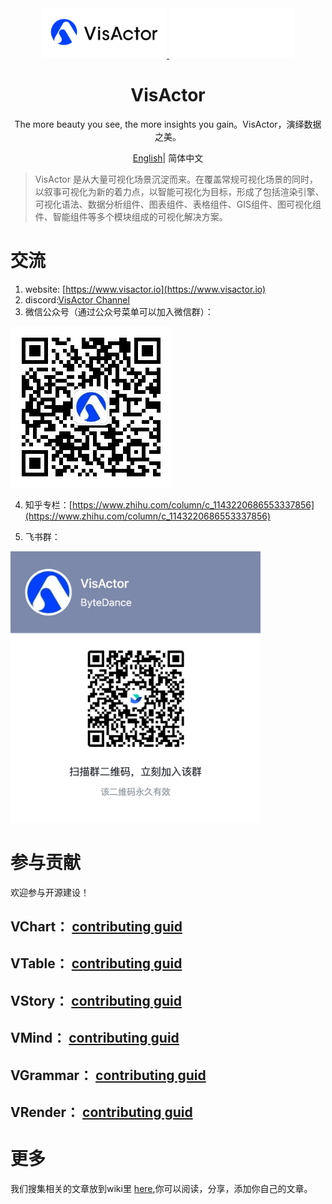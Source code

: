 <div align="center">
  <a href="https://github.com/VisActor#gh-light-mode-only" target="_blank">
    <img alt="VisActor Logo" width="200" src="https://github.com/VisActor/.github/blob/main/profile/logo_500_200_light.svg"/>
  </a>
  <a href="https://github.com/VisActor#gh-dark-mode-only" target="_blank">
    <img alt="VisActor Logo" width="200" src="https://github.com/VisActor/.github/blob/main/profile/logo_500_200_dark.svg"/>
  </a>
</div>

<div align="center">
  <h1>VisActor</h1>
</div>

<div align="center">

The more beauty you see, the more insights you gain。VisActor，演绎数据之美。




</div>

<div align="center">

[English](https://github.com/VisActor/.github/blob/main/profile/README.md)| 简体中文

</div>

> VisActor 是从大量可视化场景沉淀而来。在覆盖常规可视化场景的同时，以叙事可视化为新的着力点，以智能可视化为目标，形成了包括渲染引擎、可视化语法、数据分析组件、图表组件、表格组件、GIS组件、图可视化组件、智能组件等多个模块组成的可视化解决方案。

# 交流
1. website: [https://www.visactor.io](https://www.visactor.io)
2. discord:[VisActor Channel](https://discord.gg/3wPyxVyH6m)
3. 微信公众号（通过公众号菜单可以加入微信群）：

![VisActor](https://github.com/VisActor/.github/blob/main/profile/qrcode_for_gh_ee9bdf2e571c_258.jpg?raw=true)

4. 知乎专栏：[https://www.zhihu.com/column/c_1143220686553337856](https://www.zhihu.com/column/c_1143220686553337856)

5. 飞书群：
 <img src ="https://github.com/VisActor/.github/blob/main/profile/%E9%A3%9E%E4%B9%A620231030-134614.png" width = "400px" />

# 参与贡献
欢迎参与开源建设！

## VChart： [contributing guid](https://www.visactor.io/vchart/contributing/)
## VTable： [contributing guid](https://www.visactor.io/VTable/contributing/)
## VStory： [contributing guid](https://www.visactor.io/vstory/contributing/)
## VMind： [contributing guid](https://www.visactor.io/vmind/contributing/)
## VGrammar： [contributing guid](https://www.visactor.io/VGrammar/contributing/)
## VRender： [contributing guid](https://www.visactor.io/vrender/contributing/)


# 更多
我们搜集相关的文章放到wiki里 [here](https://github.com/VisActor/.github/wiki/All-articles-about-VisActor),你可以阅读，分享，添加你自己的文章。
